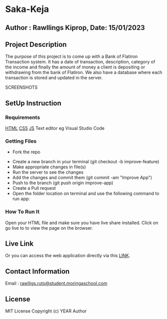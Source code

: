 # Saka-Keja

## Author : Rawllings Kiprop, Date: 15/01/2023

## Project Description

The purpose of this project is to come up with a Bank of Flatiron Transaction system. It has a date of transaction, description, category of the income and finally the amount of money a client is depositing or withdrawing from the bank of Flatiron. We also have a database where each transaction is stored and updated in the server.

SCREENSHOTS

## SetUp Instruction

### Requirements

[HTML](https://html.com/)
[CSS](https://www.w3schools.com/css/)
[JS](https://www.w3schools.com/js/)
Text editor eg Visual Studio Code

### Getting Files

- Fork the repo

* Create a new branch in your terminal (git checkout -b improve-feature)
* Make appropriate changes in file(s)
* Run the server to see the changes
* Add the changes and commit them (git commit -am "Improve App")
* Push to the branch (git push origin improve-app)
* Create a Pull request
* Open the folder location on terminal and use the following command to run app:

### How To Run It

Open your HTML file and make sure you have live share installed.
Click on go live to to view the page on the browser.

## Live Link

Or you can access the web application directly via this [LINK]().

## Contact Information

Email : rawlligs.ruto@student.moringaschool.com

## License

MIT License Copyright (c) YEAR Author
